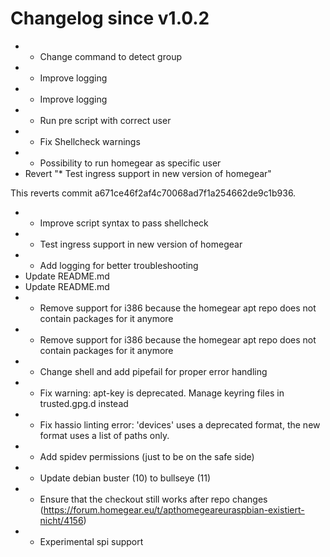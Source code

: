 # Changelog since v1.0.2
- * Change command to detect group 
- * Improve logging 
- * Improve logging 
- * Run pre script with correct user 
- * Fix Shellcheck warnings 
- * Possibility to run homegear as specific user 
- Revert "* Test ingress support in new version of homegear"

This reverts commit a671ce46f2af4c70068ad7f1a254662de9c1b936. 
- * Improve script syntax to pass shellcheck 
- * Test ingress support in new version of homegear 
- * Add logging for better troubleshooting 
- Update README.md 
- Update README.md 
- * Remove support for i386 because the homegear apt repo does not contain packages for it anymore 
- * Remove support for i386 because the homegear apt repo does not contain packages for it anymore 
- * Change shell and add pipefail for proper error handling 
- * Fix warning: apt-key is deprecated. Manage keyring files in trusted.gpg.d instead 
- * Fix hassio linting error: 'devices' uses a deprecated format, the new format uses a list of paths only. 
- * Add spidev permissions (just to be on the safe side) 
- * Update debian buster (10) to bullseye (11) 
- * Ensure that the checkout still works after repo changes (https://forum.homegear.eu/t/apthomegeareuraspbian-existiert-nicht/4156) 
- * Experimental spi support 

